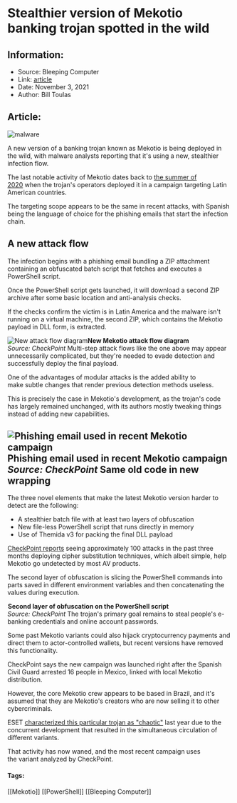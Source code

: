 # Stealthier version of Mekotio banking trojan spotted in the wild
### 

## Information:
+ Source: Bleeping Computer
+ Link: [article](https://www.bleepingcomputer.com/news/security/stealthier-version-of-mekotio-banking-trojan-spotted-in-the-wild/)
+ Date: November 3, 2021
+ Author: Bill Toulas


## Article:
![malware](https://www.bleepstatic.com/content/hl-images/2021/04/16/malware-phishing-header.jpg)


A new version of a banking trojan known as Mekotio is being deployed in the wild, with malware analysts reporting that it's using a new, stealthier infection flow.


The last notable activity of Mekotio dates back to [the summer of 2020](https://www.bleepingcomputer.com/news/security/mekotio-banking-trojan-imitates-update-alerts-to-steal-bitcoin/) when the trojan's operators deployed it in a campaign targeting Latin American countries.


The targeting scope appears to be the same in recent attacks, with Spanish being the language of choice for the phishing emails that start the infection chain.


A new attack flow
-----------------


The infection begins with a phishing email bundling a ZIP attachment containing an obfuscated batch script that fetches and executes a PowerShell script.


Once the PowerShell script gets launched, it will download a second ZIP archive after some basic location and anti-analysis checks.


If the checks confirm the victim is in Latin America and the malware isn't running on a virtual machine, the second ZIP, which contains the Mekotio payload in DLL form, is extracted.



![New attack flow diagram](https://www.bleepstatic.com/images/news/u/1220909/Security/attack%20flow.jpg)**New Mekotio attack flow diagram**  
*Source: CheckPoint*
Multi-step attack flows like the one above may appear unnecessarily complicated, but they're needed to evade detection and successfully deploy the final payload.


One of the advantages of modular attacks is the added ability to make subtle changes that render previous detection methods useless.


This is precisely the case in Mekotio's development, as the trojan's code has largely remained unchanged, with its authors mostly tweaking things instead of adding new capabilities.



![Phishing email used in recent Mekotio campaign](https://www.bleepstatic.com/images/news/u/1220909/Security/phishing%20email.jpg)**Phishing email used in recent Mekotio campaign**  
*Source: CheckPoint*
Same old code in new wrapping
-----------------------------


The three novel elements that make the latest Mekotio version harder to detect are the following:


* A stealthier batch file with at least two layers of obfuscation
* New file-less PowerShell script that runs directly in memory
* Use of Themida v3 for packing the final DLL payload


[CheckPoint reports](https://research.checkpoint.com/2021/mekotio-banker-returns-with-improved-stealth-and-ancient-encryption/) seeing approximately 100 attacks in the past three months deploying cipher substitution techniques, which albeit simple, help Mekotio go undetected by most AV products.


The second layer of obfuscation is slicing the PowerShell commands into parts saved in different environment variables and then concatenating the values during execution.



![Second layer of obfuscation on the PowerShell script](data:image/gif;base64,R0lGODlhAQABAAAAACH5BAEKAAEALAAAAAABAAEAAAICTAEAOw==)**Second layer of obfuscation on the PowerShell script**  
*Source: CheckPoint*
The trojan's primary goal remains to steal people's e-banking credentials and online account passwords.


Some past Mekotio variants could also hijack cryptocurrency payments and direct them to actor-controlled wallets, but recent versions have removed this functionality.


CheckPoint says the new campaign was launched right after the Spanish Civil Guard arrested 16 people in Mexico, linked with local Mekotio distribution.


However, the core Mekotio crew appears to be based in Brazil, and it's assumed that they are Mekotio's creators who are now selling it to other cybercriminals.


ESET [characterized this particular trojan as "chaotic"](https://www.welivesecurity.com/2020/08/13/mekotio-these-arent-the-security-updates-youre-looking-for/) last year due to the concurrent development that resulted in the simultaneous circulation of different variants.


That activity has now waned, and the most recent campaign uses the variant analyzed by CheckPoint.




#### Tags:
[[Mekotio]] [[PowerShell]] [[Bleeping Computer]]
